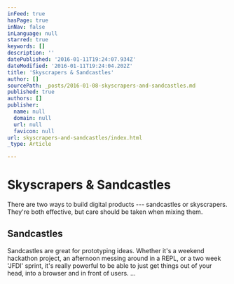 ```yaml
---
inFeed: true
hasPage: true
inNav: false
inLanguage: null
starred: true
keywords: []
description: ''
datePublished: '2016-01-11T19:24:07.934Z'
dateModified: '2016-01-11T19:24:04.202Z'
title: 'Skyscrapers & Sandcastles'
author: []
sourcePath: _posts/2016-01-08-skyscrapers-and-sandcastles.md
published: true
authors: []
publisher:
  name: null
  domain: null
  url: null
  favicon: null
url: skyscrapers-and-sandcastles/index.html
_type: Article

---
```

# Skyscrapers & Sandcastles

There are two ways to build digital products --- sandcastles or skyscrapers. They're both effective, but care should be taken when mixing them.

## Sandcastles

Sandcastles are great for prototyping ideas. Whether it's a weekend hackathon project, an afternoon messing around in a REPL, or a two week 'JFDI' sprint, it's really powerful to be able to just get things out of your head, into a browser and in front of users.
...